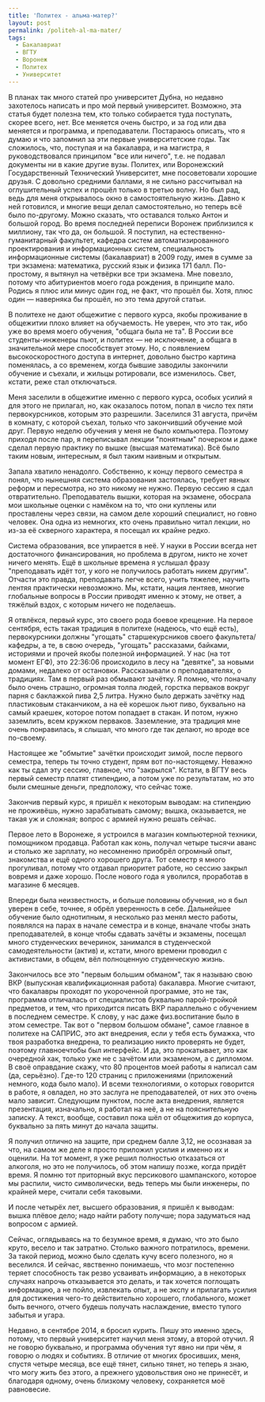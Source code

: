```yaml
---
title: 'Политех - альма-матер?'
layout: post
permalink: /politeh-al-ma-mater/
tags:
  - Бакалавриат
  - ВГТУ
  - Воронеж
  - Политех
  - Университет
---
```


В планах так много статей про университет Дубна, но недавно захотелось написать и про мой первый университет. Возможно, эта статья будет полезна тем, кто только собирается туда поступать, скорее всего, нет. Все меняется очень быстро, и за год или два меняется и программа, и преподаватели. Постараюсь описать, что я думаю и что запомнил за эти первые университетские годы. Так сложилось, что, поступая и на бакалавра, и на магистра, я руководствовался принципом "все или ничего", т.е. не подавал документы ни в какие другие вузы. Политех, или Воронежский Государственный Технический Университет, мне посоветовали хорошие друзья. С довольно средними баллами, я не сильно рассчитывал на оглушительный успех и прошёл только в третью волну. Но был рад, ведь для меня открывалось окно в самостоятельную жизнь. Давно к ней готовился, и многие вещи делал самостоятельно, но теперь всё было по-другому. Можно сказать, что оставался только Антон и большой город. Во время последней переписи Воронеж приблизился к миллиону, так что да, он большой. Я поступил, на естественно-гуманитарный факультет, кафедра систем автоматизированного проектирования и информационных систем, специальность информационные системы (бакалавриат) в 2009 году, имея в сумме за три экзамена: математика, русский язык и физика 171 балл. По-простому, я вытянул на четвёрки все три экзамена. Мне повезло, потому что абитуриентов моего года рождения, в принципе мало. Родись я плюс или минус один год, не факт, что прошёл бы. Хотя, плюс один — наверняка бы прошёл, но это тема другой статьи.

В политехе не дают общежитие с первого курса, якобы проживание в общежитии плохо влияет на обучаемость. Не уверен, что это так, ибо уже во время моего обучения, "общага была не та". В России все студенты-инженеры пьют, и политех — не исключение, а общага в значительной мере способствует этому. Но, с появлением высокоскоростного доступа в интернет, довольно быстро картина поменялась, а со временем, когда бывшие заводилы закончили обучение и съехали, и жильцы ротировали, все изменилось. Свет, кстати, реже стал отключаться.

Меня заселили в общежитие именно с первого курса, особых усилий я для этого не прилагал, но, как оказалось потом, попал в число тех пяти первокурсников, которым это разрешили. Заселился 31 августа, причём в комнату, с которой съехал, только что закончивший обучение мой друг. Первую неделю обучения у меня не было компьютера. Поэтому приходя после пар, я переписывал лекции "понятным" почерком и даже сделал первую практику по вышке (высшая математика). Всё было таким новым, интересным, я был таким наивным и открытым.

Запала хватило ненадолго. Собственно, к концу первого семестра я понял, что нынешняя система образования застоялась, требует явных реформ и пересмотра, но это никому не нужно. Первую сессию я сдал отвратительно. Преподаватель вышки, которая на экзамене, обосрала мои школьные оценки с намёком на то, что они куплены или проставлены через связи, на самом деле хороший специалист, но говно человек. Она одна из немногих, кто очень правильно читал лекции, но из-за её скверного характера, я посещал их крайне редко.

Система образования, все упирается в неё. У науки в России всегда нет достаточного финансирования, но проблема в другом, никто не хочет ничего менять. Ещё в школьные времена я услышал фразу "преподавать идёт тот, у кого не получилось работать никем другим". Отчасти это правда, преподавать легче всего, учить тяжелее, научить лентяя практически невозможно. Мы, кстати, нация лентяев, многие глобальные вопросы в России приводят именно к этому, не ответ, а тяжёлый вздох, с которым ничего не поделаешь.

Я отвлёкся, первый курс, это своего рода боевое крещение. На первое сентября, есть такая традиция в политехе (надеюсь, что ещё есть), первокурсники должны "угощать" старшекурсников своего факультета/кафедры, а те, в свою очередь, "угощать" рассказами, байками, историями и прочей якобы полезной информацией. У нас (на тот момент ЕГФ), это
22:36:06
происходило в лесу на "девятке", за новыми домами, недалеко от остановки. Рассказывали о преподавателях, о традициях. Там в первый раз обмывают зачётку. Я помню, что поначалу было очень страшно, огромная толпа людей, горстка перваков вокруг парня с баклажкой пива 2,5 литра. Нужно было держать зачётку над пластиковым стаканчиком, а на её корешок льют пиво, буквально на самый краешек, которое потом попадает в стакан. И потом, нужно заземлить, всем кружком перваков. Заземление, эта традиция мне очень понравилась, я слышал, что много где так делают, но вроде все по-своему.

Настоящее же "обмытие" зачётки происходит зимой, после первого семестра, теперь ты точно студент, прям вот по-настоящему. Неважно как ты сдал эту сессию, главное, что "закрылся". Кстати, в ВГТУ весь первый семестр платят стипендию, а потом уже по результатам, но это были смешные деньги, предположу, что сейчас тоже.

Закончив первый курс, я пришёл к некоторым выводам: на стипендию не проживёшь, нужно зарабатывать самому; вышка, оказывается, не такая уж и сложная; вопрос с армией нужно решать сейчас.

Первое лето в Воронеже, я устроился в магазин компьютерной техники, помощником продавца. Работал как конь, получал четыре тысячи аванс и столько же зарплату, но несомненно приобрёл огромный опыт, знакомства и ещё одного хорошего друга. Тот семестр я много прогуливал, потому что отдавал приоритет работе, но сессию закрыл вовремя и даже хорошо. После нового года я уволился, проработав в магазине 6 месяцев.

Впереди была неизвестность, и больше половины обучения, но я был уверен в себе, точнее, я обрёл уверенность в себе. Дальнейшее обучение было однотипным, я несколько раз менял место работы, появлялся на парах в начале семестра и в конце, вначале чтобы знать преподавателей, в конце чтобы сдавать зачёты и экзамены, посещал много студенческих вечеринок, занимался в студенческой самодеятельности (актив) и, кстати, много времени проводил с активистами, в общем, вёл полноценную студенческую жизнь.

Закончилось все это "первым большим обманом", так я называю свою ВКР (выпускная квалификационная работа) бакалавра. Многие считают, что бакалавры проходят по укороченной программе, это не так, программа отличалась от специалистов буквально парой-тройкой предметов, и тем, что приходится писать ВКР параллельно с обучением в последнем семестре. К слову, у нас даже физ.воспитание было в этом семестре. Так вот о "первом большом обмане", самое главное в политехе на САПРИС, это акт внедрения, если у тебя есть бумажка, что твоя разработка внедрена, то реализацию никто проверять не будет, поэтому главноечтобы был интерфейс. И да, это прокатывает, это как очередной хак, только уже не с зачётом или экзаменом, а с дипломом. В своё оправдание скажу, что 80 процентов моей работы я написал сам (да, серьёзно). Где-то 120 страниц с приложениями (приложений немного, кода было мало). И всеми технологиями, о которых говорится в работе, я овладел, но это заслуга не преподавателей, от них это очень мало зависит. Следующим пунктом, после акта внедрения, является презентация, изначально, я работал на неё, а не на пояснительную записку. А текст, вообще, составил пока шёл от общежития до корпуса, буквально за пять минут до начала защиты.

Я получил отлично на защите, при среднем балле 3,12, не осознавая за что, на самом же деле я просто приложил усилия и именно их и оценили. На тот момент, я уже решил полностью отказаться от алкоголя, но это не получилось, об этом напишу позже, когда придёт время. Я помню тот приторный вкус персикового шампанского, которое мы распили, чисто символически, ведь теперь мы были инженеры, по крайней мере, считали себя таковыми.

И после четырёх лет, высшего образования, я пришёл к выводам: вышка плёвое дело; надо найти работу получше; пора задуматься над вопросом с армией.

Сейчас, оглядываясь на то безумное время, я думаю, что это было круто, весело и так затратно. Столько важного потратилось, времени. За такой период, можно было сделать кучу всего
полезного, но я веселился. И сейчас, явственно понимаешь, что мозг постепенно теряет способность так резво усваивать информацию, а в некоторых случаях напрочь отказывается это делать, и так хочется поглощать информацию, а не пойло, извлекать опыт, а не экспу и прилагать усилия для достижения чего-то действительно хорошего, глобального, может быть вечного, отчего будешь получать наслаждение, вместо тупого забытья и угара.

Недавно, в сентябре 2014, я бросил курить. Пишу это именно здесь, потому, что первый университет научил меня этому, а второй отучил. Я не говорю буквально, и программа обучения тут явно ни при чём, я говорю о людях и событиях. В отличие от многих бросивших, меня, спустя четыре месяца, все ещё тянет, сильно тянет, но теперь я знаю, что могу жить без этого, а прежнего удовольствия оно не принесёт, и благодаря одному, очень близкому человеку, сохраняется моё равновесие.
